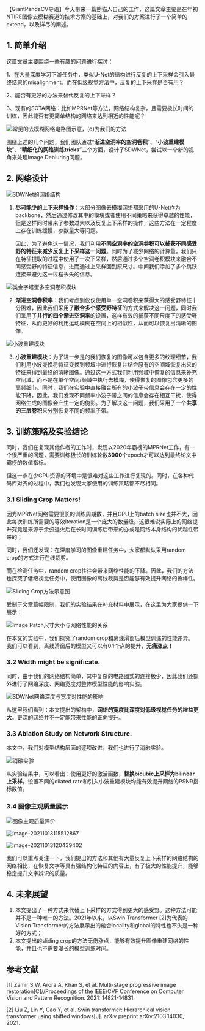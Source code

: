 【GiantPandaCV导语】今天带来一篇熊猫人自己的工作，这篇文章主要是在年初NTIRE图像去模糊赛道的技术方案的基础上，对我们的方案进行了一个简单的extend，以及详尽的阐述。



## 1. 简单介绍

这篇文章主要围绕一些有趣的问题进行探讨：

1、在大量深度学习下游任务中，类似U-Net的结构进行反复的上下采样会引入最终结果的misalignment。而在低级视觉方法中，反复的上下采样是否有用？

2、能否有更好的办法来替代反复的上下采样？

3、现有的SOTA网络：比如MPRNet等方法，网络结构复杂，且需要极长时间的训练，因此能否有更简单结构的网络来达到相近的性能呢？

![常见的去模糊网络电路图示意，(d)为我们的方法](https://tva1.sinaimg.cn/large/008i3skNgy1gvl09zy8lvj60mq0onmzg02.jpg)

围绕上述的几个问题，我们团队通过“**渐进空洞率的空洞卷积**”、“**小波重建模块**”、“**精细化的网络训练tricks**”三个方面，设计了SDWNet，尝试以一个新的视角来处理Image Debluring问题。

## 2. 网络设计

![SDWNet的网络结构](https://tva1.sinaimg.cn/large/008i3skNgy1gvl09xhgw7j60xz0coq4m02.jpg)

1. **尽可能少的上下采样操作**：大部分图像去模糊网络都采用的U-Net作为backbone，然后通过修改其中的模块或者使用不同策略来获得卓越的性能，但是这样同时带来了参数过大以及反复上下采样的操作，这些方法在一定程度上存在训练缓慢，参数量大等问题。

   因此，为了避免这一情况，我们利用**不同空洞率的空洞卷积可以捕获不同感受野的特征来减少反复上下采样这一问题**。同时为了减少网络的计算量，我们只在特征提取的过程中使用了一次下采样，然后通过多个空洞卷积模块来融合不同感受野的特征信息，进而通过上采样回到原尺寸。中间我们添加了多个跳跃连接来避免这一过程丢失的信息。


![类金字塔型多空洞卷积模块](https://tva1.sinaimg.cn/large/008i3skNgy1gvl09vplg1j60lq0k9tah02.jpg)

2. **渐进空洞卷积率**：我们考虑到仅仅使用单一空洞卷积来获得大的感受野特征十分困难，因此我们采用了**融合多个感受野特征**的方式来解决这一问题，同时我们采用了**并行的四个渐进空洞率**的设置，这样有效的捕获不同尺度下的感受野特征，从而更好的利用运动模糊在空间上的相似性，从而可以恢复出清晰的图像。


![小波重建模块](https://tva1.sinaimg.cn/large/008i3skNgy1gvl09z1otjj60m00h6dhx02.jpg)

3. **小波重建模块**：为了进一步是的我们恢复的图像可以包含更多的纹理细节，我们利用小波变换将特征变换到频域中进行恢复并结合原有的空间域恢复出来的特征来得到最终的清晰图像。通过这一方式我们利用频域中恢复的信息来补充空间域，而不是在单个空间/频域中执行去模糊，使得恢复的图像包含更多的高频细节。同时，我们在实验中直接融合所有的小波子带信息会存在一定的性能下降，因此，我们发现不同频率小波子带之间的信息会存在相互干扰，使得网络生成的图像会产生一定的伪影。为了解决这一问题，我们采用了一个**共享的三层卷积**来分别恢复不同的频率子带。


## 3. 训练策略及实验结论

同时，我们在复现其他作者的工作时，发现以2020年霸榜的MPRNet工作，有一个很严重的问题，需要训练极长的训练轮数**3000**个epoch才可以达到最终论文中霸榜的数值指标。

但这一点在少GPU资源的环境中是很难对这些工作进行复现的。同时，在各种代码库对齐的过程中，我们也发现大家使用的训练策略都不尽相同。

### 3.1 Sliding Crop Matters!

因为MPRNet网络需要很长的训练周期数，并且GPU上的batch size也并不大，因此每次训练所需要的等效iteration是一个庞大的数量级。这很难说实际上的网络提升究竟是来源于余弦退火后在长时间训练后带来的亦或是网络本身结构的优越性带来的；

同时，我们还发现：在深度学习的图像重建任务中，大家都默认采用random crop的方式进行在线裁剪。

而在检测任务中，random crop往往会带来网络性能的下降。因此，我们的方法也探究了低级视觉任务中，使用图像的离线裁剪是否能够有效提升网络的鲁棒性。


![Sliding Crop方法示意图](https://tva1.sinaimg.cn/large/008i3skNgy1gvl09tb1o7j60lw0dqq4p02.jpg)



受制于文章篇幅限制，我们的实验结果在补充材料中展示，在这里为大家提供一下展示：

![Image Patch尺寸大小与网络性能的关系](https://tva1.sinaimg.cn/large/008i3skNgy1gvl09tsiqtj60ey05k0tb02.jpg)

在本文的实验中，我们探究了random crop和离线滑窗后模型训练的性能差异。我们可以看到，离线滑窗后的模型又可以有0.1个点的提升，**无痛涨点！**

### 3.2 Width might be significate. 

同时，由于我们的网络结构简单，其中复杂的电路图式的连接极少，因此我们还额外进行了网络深度、网络宽度对整体模型性能的影响实验。

![SDWNet网络深度与宽度对性能的影响](https://tva1.sinaimg.cn/large/008i3skNgy1gvl09sjrr8j60zl0gj76j02.jpg)

从这里我们看到：本文提出的架构中，**网络的宽度比深度对低级视觉任务的增益更大**。更深的网络并不一定能带来性能的正向提升。

### 3.3 Ablation Study on Network Structure.

本文中，我们对模型结构层面的逐项改进，我们也进行了消融实验。

![消融实验](https://tva1.sinaimg.cn/large/008i3skNgy1gvl09u4xekj60nh09tmy502.jpg)

从实验结果中，可以看出：使用更好的激活函数，**替换bicubic上采样为bilinear上采样**，设置不同的dilated rate和引入小波重建模块均能有效提升网络的PSNR指标数值。

### 3.4 图像主观质量展示

![图像主观质量评价](https://tva1.sinaimg.cn/large/008i3skNgy1gvl09yg8t5j613x0chdiz02.jpg)

![image-20211013115512867](https://tva1.sinaimg.cn/large/008i3skNgy1gvl09uuwulj613l0cpn0202.jpg)

![image-20211013120439402](https://tva1.sinaimg.cn/large/008i3skNgy1gvl09wmundj60tk0j5tce02.jpg)

我们可以重点关注一下，我们提出的方法和其他有大量反复上下采样的网络结构的网络相比，在恢复文字等具有强结构化特征的内容上，有了极大的性能提升，能够稳定提升文字辨识的质量。

## 4. 未来展望

1. 本文提出了一种方式来代替上下采样的方式得到更大的感受野。这种方法可能并不是一种唯一的方法。2021年以来，以Swin Transformer [2]为代表的Vision Transformer的方法展示出的融合locality和global的特性也不失是一种好的方式；
2. 本文提出的sliding crop的方法无伤涨点，能够有效提升图像重建网络的性能，并且也不需要漫长的模型训练时间。



## 参考文献

[1] Zamir S W, Arora A, Khan S, et al. Multi-stage progressive image restoration[C]//Proceedings of the IEEE/CVF Conference on Computer Vision and Pattern Recognition. 2021: 14821-14831.

[2] Liu Z, Lin Y, Cao Y, et al. Swin transformer: Hierarchical vision transformer using shifted windows[J]. arXiv preprint arXiv:2103.14030, 2021.

